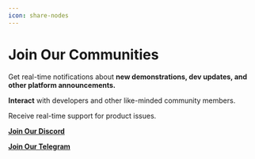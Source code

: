 ```yaml
---
icon: share-nodes
---
```


# Join Our Communities

Get real-time notifications about **new demonstrations, dev updates, and other platform announcements.**

**Interact** with developers and other like-minded community members.

Receive real-time support for product issues.

[**Join Our Discord**](https://discord.gg/C9NyQmkz5W)

[**Join Our Telegram**](https://t.me/viralmind)
